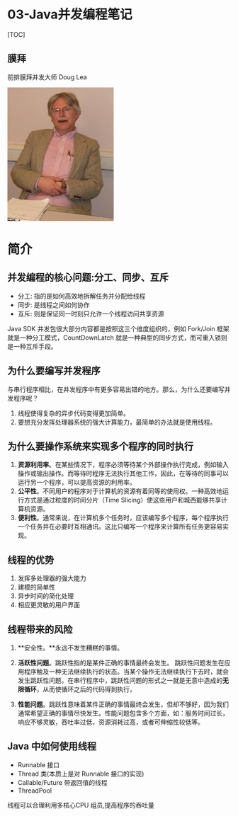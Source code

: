 # 03-Java并发编程笔记

[TOC]

## 膜拜

前排膜拜并发大师 Doug Lea

![Doug Lea](../../assets/small.jpg)

# 简介

## 并发编程的核心问题:分工、同步、互斥

- 分工: 指的是如何高效地拆解任务并分配给线程
- 同步: 是线程之间如何协作
- 互斥: 则是保证同一时刻只允许一个线程访问共享资源

Java SDK 并发包很大部分内容都是按照这三个维度组织的，例如 Fork/Join 框架就是一种分工模式，CountDownLatch 就是一种典型的同步方式，而可重入锁则是一种互斥手段。

## 为什么要编写并发程序

与串行程序相比，在并发程序中有更多容易出错的地方。那么，为什么还要编写并发程序呢？

1. 线程使得复杂的异步代码变得更加简单。
2. 要想充分发挥处理器系统的强大计算能力，最简单的办法就是使用线程。

## 为什么要操作系统来实现多个程序的同时执行

1. **资源利用率**。在某些情况下，程序必须等待某个外部操作执行完成，例如输入操作或输出操作。而等待时程序无法执行其他工作，因此，在等待的同事可以运行另一个程序，可以提高资源的利用率。
2. **公平性**。不同用户的程序对于计算机的资源有着同等的使用权。一种高效地运行方式是通过粒度的时间分片（Time Slicing）使这些用户和城西能够共享计算机资源。
3. **便利性**。通常来说，在计算机多个任务时，应该编写多个程序，每个程序执行一个任务并在必要时互相通讯。这比只编写一个程序来计算所有任务更容易实现。

## 线程的优势

1. 发挥多处理器的强大能力
2. 建模的简单性
3. 异步时间的简化处理
4. 相应更灵敏的用户界面

## 线程带来的风险

1. **安全性。**永远不发生糟糕的事情。

2. **活跃性问题**。跳跃性指的是某件正确的事情最终会发生。 跳跃性问题发生在应用程序触及一种无法继续执行的状态。当某个操作无法继续执行下去时，就会发生跳跃性问题。在串行程序中，跳跃性问题的形式之一就是无意中造成的**无限循环**，从而使循环之后的代码得到执行，

3. **性能问题**。跳跃性意味着某件正确的事情最终会发生，但却不够好，因为我们通常希望正确的事情尽快发生。性能问题包含多个方面，如：服务时间过长，响应不够灵敏，吞吐率过低，资源消耗过高，或者可伸缩性较低等。

## Java 中如何使用线程

- Runnable 接口
- Thread 类(本质上是对 Runnable 接口的实现)
- Callable/Future 带返回值的线程
- ThreadPool

线程可以合理利用多核心CPU 组员,提高程序的吞吐量

